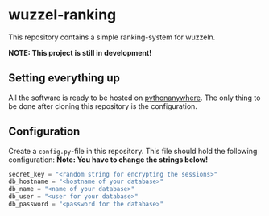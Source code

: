 # wuzzel-ranking
This repository contains a simple ranking-system for wuzzeln.

**NOTE: This project is still in development!**

## Setting everything up
All the software is ready to be hosted on [pythonanywhere](https://www.pythonanywhere.com/).
The only thing to be done after cloning this repository is the configuration.

## Configuration
Create a `config.py`-file in this repository.
This file should hold the following configuration:
**Note: You have to change the strings below!**
```python
secret_key = "<random string for encrypting the sessions>"
db_hostname = "<hostname of your database>"
db_name = "<name of your database>"
db_user = "<user for your database>"
db_password = "<password for the database>"

```
